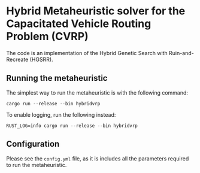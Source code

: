 # Hybrid Metaheuristic solver for the Capacitated Vehicle Routing Problem (CVRP)

The code is an implementation of the Hybrid Genetic Search with Ruin-and-Recreate (HGSRR).

## Running the metaheuristic

The simplest way to run the metaheuristic is with the following command:

```
cargo run --release --bin hybridvrp
```

To enable logging, run the following instead:

```
RUST_LOG=info cargo run --release --bin hybridvrp
```

## Configuration

Please see the `config.yml` file, as it is includes all the parameters required to run the metaheuristic.